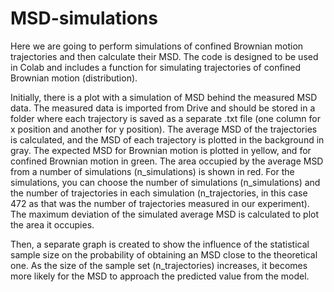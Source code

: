 # MSD-simulations
Here we are going to perform simulations of confined Brownian motion trajectories and then calculate their MSD. 
The code is designed to be used in Colab and includes a function for simulating trajectories of confined Brownian motion (distribution). 

Initially, there is a plot with a simulation of MSD behind the measured MSD data. The measured data is imported from Drive and should be stored in a folder where each trajectory is saved as a separate .txt file (one column for x position and another for y position). The average MSD of the trajectories is calculated, and the MSD of each trajectory is plotted in the background in gray. The expected MSD for Brownian motion is plotted in yellow, and for confined Brownian motion in green. The area occupied by the average MSD from a number of simulations (n_simulations) is shown in red.
For the simulations, you can choose the number of simulations (n_simulations) and the number of trajectories in each simulation (n_trajectories, in this case 472 as that was the number of trajectories measured in our experiment). The maximum deviation of the simulated average MSD is calculated to plot the area it occupies.

Then, a separate graph is created to show the influence of the statistical sample size on the probability of obtaining an MSD close to the theoretical one. As the size of the sample set (n_trajectories) increases, it becomes more likely for the MSD to approach the predicted value from the model.
